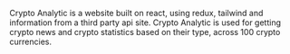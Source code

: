Crypto Analytic is a website built on react, using redux, tailwind and information from a third party api site.
Crypto Analytic is used for getting crypto news and crypto statistics based on their type, across 100 crypto currencies.
